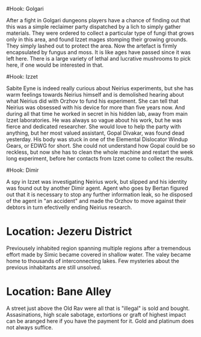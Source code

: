 #Hook: Golgari

After a fight in Golgari dungeons players have a chance of finding out that
this was a simple reclaimer party dispatched by a lich to simply gather
materials. They were ordered to collect a particular type of fungi that grows
only in this area, and found Izzet mages stomping their growing grounds. They
simply lashed out to protect the area. Now the artefact is firmly encapsulated
by fungus and moss. It is like ages have passed since it was left here. There
is a large variety of lethal and lucrative mushrooms to pick here, if one would
be interested in that.

#Hook: Izzet

Sabite Eyne is indeed really curious about Neirius experiments, but she has
warm feelings towards Neirius himself and is demolished hearing about what
Neirius did with Orzhov to fund his experiment. She can tell that Neirius was
obsessed with his device for more than five years now. And during all that time
he worked in secret in his hidden lab, away from main Izzet laboratories. He
was always so vague about his work, but he was fierce and dedicated researcher.
She would love to help the party with anything, but her most valued assistant,
Gopal Divakar, was found dead yesterday. His body was stuck in one of the
Elemental Dislocator Windup Gears, or EDWG for short. She could not understand
how Gopal could be so reckless, but now she has to clean the whole machine and
restart the week long experiment, before her contacts from Izzet come to
collect the results.

#Hook: Dimir

A spy in Izzet was investigating Neirius work, but slipped and his identity was
found out by another Dimir agent. Agent who goes by Bertan figured out that it
is necessary to stop any further information leak, so he disposed of the agent
in "an accident" and made the Orzhov to move against their debtors in turn
efectivelly ending Neirius research.

# Location: Jezeru District

Previousely inhabited region spanning multiple regions after a tremendous effort
made by Simic became covered in shallow water. The valey became home to thousands of
interconnecting lakes. Few mysteries about the previous inhabitants are still unsolved.

# Location: Bane Alley

A street just above the Old Rav were all that is "illegal" is sold and bought.
Assasinations, high scale sabotage, extortions or graft of highest impact can
be aranged here if you have the payment for it.  Gold and platinum does not
always suffice.


